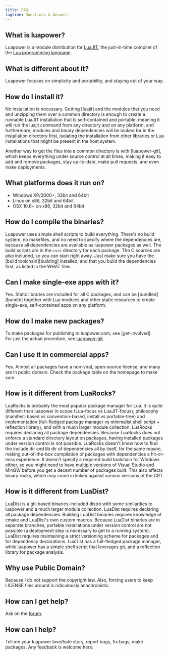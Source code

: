 ```yaml
---
title: FAQ
tagline: Questions & Answers
---
```


## What is luapower?

Luapower is a module distribution for [LuaJIT](http://luajit.org/luajit.html),
the just-in-time compiler of the [Lua programming language](http://lua.org/about.html).

## What is different about it?

Luapower focuses on simplicity and portability, and staying out of your way.

## How do I install it?

No installation is necessary. Getting [luajit] and the modules that you need
and unzipping them over a common directory is enough to create a runnable
LuaJIT installation that is self-contained and portable, meaning it
will run the luajit command from any directory and on any platform, and
furthermore, modules and binary dependencies will be looked for in the
installation directory first, isolating the installation from other libraries
or Lua installations that might be present in the host system.

Another way to get the files into a common directory is with [luapower-git],
which keeps everything under source control at all times, making it easy
to add and remove packages, stay up-to-date, make pull requests, and even
make deployments.

## What platforms does it run on?

  * Windows XP/2000+, 32bit and 64bit
  * Linux on x86, 32bit and 64bit
  * OSX 10.6+ on x86, 32bit and 64bit

## How do I compile the binaries?

Luapower uses simple shell scripts to build everything. There's no build
system, no makefiles, and no need to specify where the dependencies are,
because all dependencies are available as luapower packages as well. The
build scripts are in the `csrc` directory for each package. The C sources
are also included, so you can start right away. Just make sure you have
the [build toolchain][building] installed, and that you build the
dependencies first, as listed in the WHAT files.

## Can I make single-exe apps with it?

Yes. Static libraries are included for all C packages, and can be
[bundled][bundle] together with Lua modules and other static resources
to create single-exe, self-contained apps on any platform.

## How do I make new packages?

To make packages for publishing to luapower.com, see [get-involved].
<br>For just the actual procedure, see
[luapower-git](/luapower-git#creating-a-new-package).

## Can I use it in commercial apps?

Yes. Almost all packages have a non-viral, open-source license, and many
are in public domain. Check the package table on the homepage to make sure.

## How is it different from LuaRocks?

LuaRocks is probably the most popular package manager for Lua. It is quite
different than luapower in scope (Lua-focus vs LuaJIT-focus), philosophy
(manifest-based vs convention-based, install vs portable-tree) and
implementation (full-fledged package manager vs minimalist shell script +
reflection library), and with a much larger module collection. LuaRocks
requires declaring all package dependencies. Because LuaRocks does not enforce
a standard directory layout on packages, having installed packages under
version control is not possible. LuaRocks doesn't know how to find the
include dir and lib dir of dependencies all by itself, for the same reason,
making out-of-the-box compilation of packages with dependencies a hit-or-miss
experience. It doesn't specify a required build toolchain for Windows either,
so you might need to have multiple versions of Visual Studio and MinGW before
you get a decent number of packages built. This also affects binary rocks,
which may come in linked against various versions of the CRT.

## How is it different from LuaDist?

LuaDist is a git-based binaries-included distro with some similarities
to luapower and a much larger module collection. LuaDist requires declaring
all package dependencies. Building LuaDist binaries requires knowledge of
cmake and LuaDist's own custom macros. Because LuaDist binaries are in
separate branches, portable installations under version control are not
possible (a deployment step is necessary to get to a running system). LuaDist
requires maintaining a strict versioning scheme for packages and for
dependency declarations. LuaDist has a full-fledged package manager, while
luapower has a simple shell script that leverages git, and a reflection
library for package analysis.

## Why use Public Domain?

Because I do not support the copyright law. Also, forcing users to
keep LICENSE files around is ridiculously anachronistic.

## How can I get help?

Ask on the [forum](http://luapower.org).

## How can I help?

Tell me your luapower love/hate story, report bugs, fix bugs, make packages.
Any feedback is welcome here.
